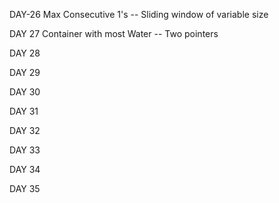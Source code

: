  DAY-26     Max Consecutive 1's -- Sliding window of variable size
 
 DAY 27     Container with most Water -- Two pointers
 
 DAY 28
 
 DAY 29
 
 DAY 30
 
 DAY 31
 
 DAY 32
 
 DAY 33
 
 DAY 34
 
 DAY 35
